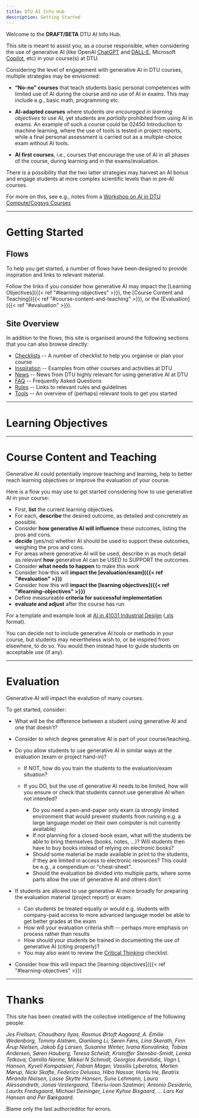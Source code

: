 ```yaml
---
title: DTU AI Info Hub
description: Getting Started
---
```


Welcome to the **DRAFT/BETA** DTU AI Info Hub. 

This site is meant to assist you, as a course responsible, when considering the use of 
generative AI (like OpenAI [ChatGPT](https://chat.openai.com/) and [DALL-E](https://openai.com/dall-e-3), 
Microsoft [Copilot](https://copilot.microsoft.com/), etc) in your course(s) at DTU.

Considering the level of engagement with generative AI in DTU courses, multiple strategies may be  envisioned:

* **“No-no” courses** that teach students basic personal competences
  with limited use of AI during the course and no use of AI in exams.
  This may include e.g., basic math, programming etc.

* **AI-adapted courses** where students _are encouraged in learning
  objectives_ to use AI, yet students are _partially_ prohibited from
  using AI in exams. An example of such a course could be
  02450 Introduction to machine learning,
  where the use of tools is tested in project reports, while a final
  personal assessment is carried out as a multiple-choice exam without
  AI tools.

* **AI first courses**, i.e., courses that encourage the use of AI in
  all phases of the course, during learning and in the exams/evaluation.

There is a possibility that the two latter strategies may harvest an AI bonus 
and engage students at more complex scientific levels than in pre-AI courses.

For more on this, see e.g., notes from a [Workshop on AI in DTU Compute/Cogsys Courses](inspiration/cogsys-ai-workshop)

----

# Getting Started

## Flows

To help you get started, a number of flows have been designed to provide inspiration and
links to relevant material. 

Follow the links if you consider how generative AI may impact 
the [Learning Objectives]({{< ref "#learning-objectives" >}}),
the [Course Content and Teaching]({{< ref "#course-content-and-teaching" >}}),
or the [Evaluation]({{< ref "#evaluation" >}}).

## Site Overview

In addition to the flows, this site is organised around the following sections that you can also browse directly:

* [Checklists](checklists) -- A number of checklist to help you organise or plan your course
* [Inspiration](inspiration) -- Examples from other courses and activities at DTU
* [News](news) -- News from DTU highly relevant for using generative AI at DTU
* [FAQ](faq) -- Frequently Asked Questions
* [Rules](rules) -- Links to relevant rules and guidelines
* [Tools](tools) -- An overview of (perhaps) relevant tools to get you started

----

# Learning Objectives

----

# Course Content and Teaching

Generative AI could potentially improve teaching and learning, help to better reach learning objectives or 
improve the evaluation of your course.

Here is a flow you may use to get started considering how to use generative AI in your course:

* First, **list** the current learning objectives.
* For each, **describe** the desired outcome, as detailed and concretely as possible.
* Consider **how generative AI will influence** these outcomes, listing the pros and cons.
* **decide** (yes/no) whether AI should be used to support these outcomes, weighing the pros and cons.
* For areas where generative AI will be used, describe in as much detail as relevant **how** generative AI can be USED to SUPPORT the outcomes.
* Consider **what needs to happen** to make this work
* Consider how this will **impact the [evaluation/exam]({{< ref "#evaluation" >}})**
* Consider how this will **impact the [learning objectives]({{< ref "#learning-objectives" >}})**
* Define measureable **criteria for successful implementation**
* **evaluate and adjust** after the course has run

For a template and example look at [AI in 41031 Industrial Design](/inspiration/AI_Course_Implementation_Planner_V1.pdf) 
([.xls](/inspiration/AI_Course_Implementation_Planner_V1.xls) format).

You can decide not to include generative AI tools or methods in your course, but students may nevertheless 
wish to, or be inspired from elsewhere, to do so. You would then instead have to guide students on acceptable use (if any).


----

# Evaluation

Generative AI will impact the evalution of many courses. 

To get started, consider:

* What will be the difference between a student using generative AI and one that doesn't?

* Consider to which degree generative AI is part of your course/teaching. 

* Do you allow students to use generative AI in similar ways at the evaluation (exam or project hand-in)?

  * If NOT, how do you train the students to the evaluation/exam situation?
  * If you DO, but the use of generative AI needs to be limited, how will you ensure or check that students
    cannot use generative AI when not intended?

    * Do you need a pen-and-paper only exam (a strongly limited environment that would prevent students from running
      e.g. a large language model on their own computer is not currently available)
    * If not planning for a closed-book exam, what will the students be able to bring themselves (books, notes, ...)? 
      Will students then have to buy books instead of relying on electronic books?
    * Should some material be made available in print to the students, if they are limited in access to electronic resources?
      This could be e.g., a compendium or "cheat-sheet".
    * Should the evaluation be divided into multiple parts, where some parts allow the use of generative AI and others don't

* If students are allowed to use generative AI more broadly for preparing the evaluation material (project report) or exam:
  * Can students be treated equally or would e.g. students with company-paid access to more advanced language model
    be able to get better grades at the exam
  * How will your evaluation criteria shift -- perhaps more emphasis on process rather than results
  * How should your students be trained in documenting the use of generative AI (citing properly)?
  * You may also want to review the [Critical Thinking](/checklists/critical_thinking) checklist.

* Consider how this will impact the [learning objectives]({{< ref "#learning-objectives" >}})

----

# Thanks

This site has been created with the collective intelligence of the following people:

_Jes Frellsen, Chaudhary Ilyas, Rasmus Ørtoft Aagaard, A. Emilie Wedenborg, Tommy
Alstrøm, Qianliang Li, Søren Føns, Lina Skerath, Finn Årup Nielsen, Jakob Eg
Larsen, Susanne Winter, Ivana Konvalinka, Tobias Andersen, Søren Hauberg, Teresa
Scheidt, Kristoffer Stensbo-Smidt, Lenka Tetkova, Camilla Narine, Mikkel N
Schmidt, Georgios Avanitidis, Vagn L Hansen, Kyveli Kompatsiari, Fabian Mager,
Vassilis Lyberatos, Morten Mørup, Nicki Skafte, Federico Delusso, Hiba Nassar,
Hanlu He, Beatrix Miranda Nielsen, Lasse Skytte Hansen, Sune Lehmann, Laura
Alessandretti, Jonas Vestergaard, Tiberiu-Ioan Szatmari, Antonio Desiderio,
Laurits Fredsgaard, Michael Deininger, Lene Kyhse Bisgaard, ... Lars Kai Hansen and Per Bækgaard._

Blame only the last author/editor for errors.

